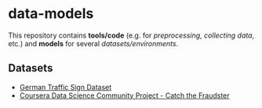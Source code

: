 # data-models
This repository contains **tools/code** (e.g. for *preprocessing*, *collecting data*, etc.)
and **models** for several *datasets/environments*.

## Datasets
 - [German Traffic Sign Dataset](https://github.com/andreArtelt/ml-models/tree/master/GerTrafficSign)
 - [Coursera Data Science Community Project - Catch the Fraudster](https://github.com/andreArtelt/ml-models/tree/master/CatchTheFraudster)
